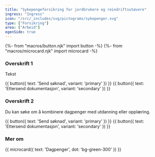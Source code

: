 ```yaml
---
title: "Sykepengeforsikring for jordbrukere og reindriftsutøvere"
ingress: "Ingress"
icon: "/src/_includes/svg/pictograms/sykepenger.svg"
type: ["Forsikring"]
area: ["Arbeid"]
egenSide: true
---
```


{%- from "macros/button.njk" import button -%}
{%- from "macros/microcard.njk" import microcard -%}

### Overskrift 1

Tekst

<div class="grid gap-1.5 sm:flex mt-4">
{{ button({ text: 'Send søknad', variant: 'primary' }) }}
{{ button({ text: 'Ettersend dokumentasjon', variant: 'secondary' }) }}
</div>

<div class="my-8 border-deepblue-100 border-t"></div>

### Overskrift 2

Du kan søke om å kombinere dagpenger med utdanning eller opplæring.

<div class="grid gap-1.5 sm:flex mt-4">
{{ button({ text: 'Send søknad', variant: 'primary' }) }}
{{ button({ text: 'Ettersend dokumentasjon', variant: 'secondary' }) }}
</div>

### Mer om

<div class="flex gap-1.5">
{{ microcard({ text: 'Dagpenger', dot: 'bg-green-300' }) }}
</div>
